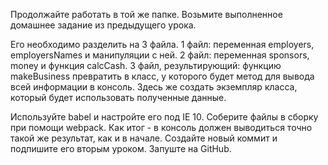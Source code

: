 Продолжайте работать в той же папке. Возьмите выполненное домашнее задание из предыдущего урока. 

Его необходимо разделить на 3 файла.
1 файл: переменная employers, employersNames и манипуляции с ней.
2 файл: переменная sponsors, money и функция calcCash.
3 файл, результирующий: функцию makeBusiness превратить в класс, у которого будет метод для вывода всей информации в консоль. Здесь же создать экземпляр класса, который будет использовать полученные данные.

Используйте babel и настройте его под IE 10.
Соберите файлы в сборку при помощи webpack.
Как итог - в консоль должен выводиться точно такой же результат, как и в начале. 
Создайте новый коммит и подпишите его вторым уроком. Запуште на GitHub.
